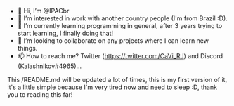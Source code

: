- 👋 Hi, I’m @IPACbr
- 👀 I’m interested in work with another country people (I'm from Brazil :D).
- 🌱 I’m currently learning programming in general, after 3 years trying to start learning, I finally doing that!
- 💞️ I’m looking to collaborate on any projects where I can learn new things.
- 📫 How to reach me? Twitter (https://twitter.com/CaVi_RJ) and Discord (Kalashnikov#4965)...

This /README.md will be updated a lot of times, this is my first version of it, it's a little simple because I'm very tired now and need to sleep :D, thank you to reading this far!
